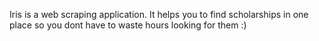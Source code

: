 Iris is a web scraping application.
It helps you to find scholarships in one place so you dont have to waste hours looking for them :)

